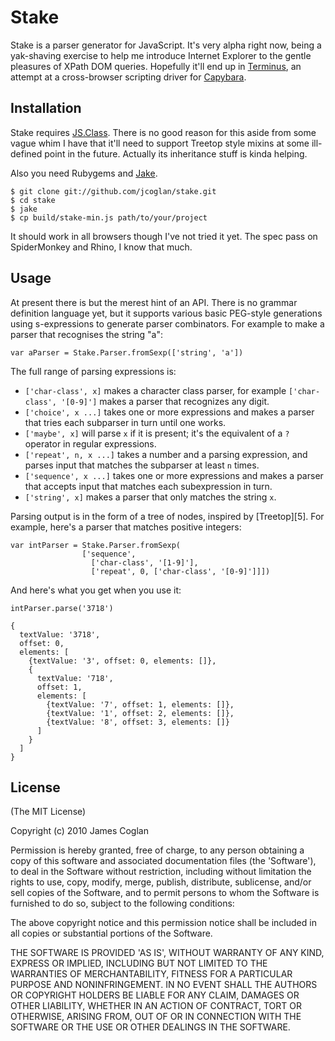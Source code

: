 Stake
=====

Stake is a parser generator for JavaScript. It's very alpha right
now, being a yak-shaving exercise to help me introduce Internet
Explorer to the gentle pleasures of XPath DOM queries. Hopefully
it'll end up in [Terminus][1], an attempt at a cross-browser
scripting driver for [Capybara][2].

[1]: http://github.com/jcoglan/terminus
[2]: http://github.com/jnicklas/capybara


Installation
------------

Stake requires [JS.Class][3]. There is no good reason for this
aside from some vague whim I have that it'll need to support Treetop
style mixins at some ill-defined point in the future. Actually its
inheritance stuff is kinda helping.

Also you need Rubygems and [Jake][4].

    $ git clone git://github.com/jcoglan/stake.git
    $ cd stake
    $ jake
    $ cp build/stake-min.js path/to/your/project

It should work in all browsers though I've not tried it yet. The
spec pass on SpiderMonkey and Rhino, I know that much.

[3]: http://jsclass.jcoglan.com
[4]: http://github.com/jcoglan/jake


Usage
-----

At present there is but the merest hint of an API. There is no grammar
definition language yet, but it supports various basic PEG-style
generations using s-expressions to generate parser combinators. For
example to make a parser that recognises the string "a":

    var aParser = Stake.Parser.fromSexp(['string', 'a'])

The full range of parsing expressions is:

* `['char-class', x]` makes a character class parser, for example
  `['char-class', '[0-9]']` makes a parser that recognizes any digit.
* `['choice', x ...]` takes one or more expressions and makes a parser
  that tries each subparser in turn until one works.
* `['maybe', x]` will parse `x` if it is present; it's the equivalent
  of a `?` operator in regular expressions.
* `['repeat', n, x ...]` takes a number and a parsing expression, and
  parses input that matches the subparser at least `n` times.
* `['sequence', x ...]` takes one or more expressions and makes a
  parser that accepts input that matches each subexpression in turn.
* `['string', x]` makes a parser that only matches the string `x`.

Parsing output is in the form of a tree of nodes, inspired by [Treetop][5].
For example, here's a parser that matches positive integers:

    var intParser = Stake.Parser.fromSexp(
                    ['sequence',
                      ['char-class', '[1-9]'],
                      ['repeat', 0, ['char-class', '[0-9]']]])

And here's what you get when you use it:

    intParser.parse('3718')
    
    {
      textValue: '3718',
      offset: 0,
      elements: [
        {textValue: '3', offset: 0, elements: []},
        {
          textValue: '718',
          offset: 1,
          elements: [
            {textValue: '7', offset: 1, elements: []},
            {textValue: '1', offset: 2, elements: []},
            {textValue: '8', offset: 3, elements: []}
          ]
        }
      ]
    }


License
-------

(The MIT License)

Copyright (c) 2010 James Coglan

Permission is hereby granted, free of charge, to any person obtaining
a copy of this software and associated documentation files (the
'Software'), to deal in the Software without restriction, including
without limitation the rights to use, copy, modify, merge, publish,
distribute, sublicense, and/or sell copies of the Software, and to
permit persons to whom the Software is furnished to do so, subject to
the following conditions:

The above copyright notice and this permission notice shall be
included in all copies or substantial portions of the Software.

THE SOFTWARE IS PROVIDED 'AS IS', WITHOUT WARRANTY OF ANY KIND,
EXPRESS OR IMPLIED, INCLUDING BUT NOT LIMITED TO THE WARRANTIES OF
MERCHANTABILITY, FITNESS FOR A PARTICULAR PURPOSE AND NONINFRINGEMENT.
IN NO EVENT SHALL THE AUTHORS OR COPYRIGHT HOLDERS BE LIABLE FOR ANY
CLAIM, DAMAGES OR OTHER LIABILITY, WHETHER IN AN ACTION OF CONTRACT,
TORT OR OTHERWISE, ARISING FROM, OUT OF OR IN CONNECTION WITH THE
SOFTWARE OR THE USE OR OTHER DEALINGS IN THE SOFTWARE.

